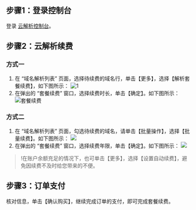 ## 步骤1：登录控制台

登录 [云解析控制台](https://console.cloud.tencent.com/cns)。

## 步骤2：云解析续费

### 方式一
1. 在 “域名解析列表” 页面，选择待续费的域名行，单击【更多】，选择【解析套餐续费】，如下图所示：
![1](https://main.qcloudimg.com/raw/99843dfe843865f327d5e7271356ca62.png)
2. 在弹出的 “套餐续费” 窗口，选择续费时长，单击【确定】。如下图所示：
![套餐续费](https://main.qcloudimg.com/raw/f52cd3e6db8c9b3b566a6aba958b6a99.png)

### 方式二
1.  在 “域名解析列表” 页面，勾选待续费的域名，请单击【批量操作】，选择【批量续费】。如下图所示：
![](https://main.qcloudimg.com/raw/d7541261acc4cde83200720ded9a61a0.png)
2.  在弹出的 “套餐续费” 窗口，选择续费年限，单击【确定】。如下图所示：
![](https://main.qcloudimg.com/raw/7d4a23dfcc35e9866ea466e2e93678d8.png)
>!在账户余额充足的情况下，也可单击【更多】，选择【设置自动续费】，避免因续费不及时给您带来的不便。  


## 步骤3：订单支付
核对信息，单击【确认购买】，继续完成订单的支付，即可完成套餐续费。
